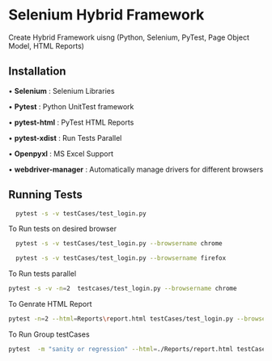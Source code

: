


# Selenium Hybrid Framework

Create Hybrid Framework uisng (Python, Selenium, PyTest, Page Object Model, HTML Reports)



## Installation


•	**Selenium** : Selenium Libraries

•	**Pytest** : Python UnitTest framework

•	**pytest-html** : PyTest HTML Reports

•	**pytest-xdist** : Run Tests Parallel

•	**Openpyxl** : MS Excel Support

•	**webdriver-manager** : Automatically manage drivers for different browsers

## Running Tests

```bash
  pytest -s -v testCases/test_login.py
```
To Run tests on desired browser
```bash
  pytest -s -v testCases/test_login.py --browsername chrome

  pytest -s -v testCases/test_login.py --browsername firefox
```
To Run tests parallel 
```bash
pytest -s -v -n=2  testcases/test_login.py --browsername chrome

```
To Genrate HTML Report
```bash
pytest -n=2 --html=Reports\report.html testCases/test_login.py --browsername chrome

```

To Run Group testCases
```bash
pytest  -m "sanity or regression" --html=./Reports/report.html testCases/ --browsername chrome

```

    
